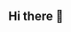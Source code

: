 ## Hi there 👋

<!--

**Here are some ideas to get you started:**

🙋‍♀️ A short introduction - what is your organization all about?
🌈 Contribution guidelines - how can the community get involved?
👩‍💻 Useful resources - where can the community find your docs? Is there anything else the community should know?
🍿 Fun facts - what does your team eat for breakfast?
🧙 Remember, you can do mighty things with the power of [Markdown](https://docs.github.com/github/writing-on-github/getting-started-with-writing-and-formatting-on-github/basic-writing-and-formatting-syntax)

OpenSSF Technical Vision
We envision a future where participants in the open source ecosystem use and share high quality software, with security handled proactively, by default, and as a matter of course:

Developers can easily learn secure development practices and are proactively guided by their tools to apply those practices and automatically informed when action is needed to prevent, remediate, or mitigate security issues.
Developers, auditors, and regulators can create and easily distribute security policies that are enforced through tooling and automation, providing continuous assurance of the results.
Developers and researchers can identify security issues (including unintentional vulnerabilities and malicious software) and have this information swiftly flow backwards through the supply chain to someone who can rapidly address the issue.
Community members can provide information and notifications about product defects, mitigations, quality, and supportability and have this information rapidly flow forward across the ecosystem system to all users, and users can rapidly update their software or implement mitigations as appropriate.
The Open Source Security Foundation (OpenSSF) provides tools, services, training, infrastructure, and resources to achieve this vision.

-->

